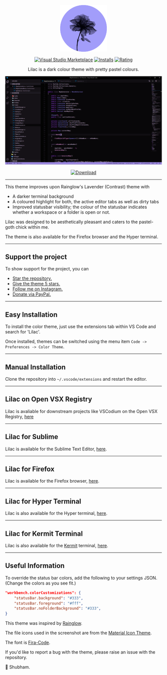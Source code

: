 <div align = "center">
<img alt="Lilac" src="https://raw.githubusercontent.com/shubham-saudolla/media/master/lilac-theme/lilacIconFull.png"  width = 150/>


[![Visual Studio Marketplace](https://img.shields.io/visual-studio-marketplace/v/shubham-saudolla.lilac.svg?style=for-the-badge&labelColor=000000&color=a29dfa)](https://marketplace.visualstudio.com/items?itemName=shubham-saudolla.lilac)
[![Installs](https://img.shields.io/visual-studio-marketplace/d/shubham-saudolla.lilac.svg?style=for-the-badge&labelColor=000000&color=a29dfa)](https://marketplace.visualstudio.com/items?itemName=shubham-saudolla.lilac)
[![Rating](https://img.shields.io/visual-studio-marketplace/stars/shubham-saudolla.lilac.svg?style=for-the-badge&labelColor=000000&color=a29dfa)](https://marketplace.visualstudio.com/items?itemName=shubham-saudolla.lilac)

Lilac is a dark colour theme with pretty pastel colours.

<a href="https://raw.githubusercontent.com/shubham-saudolla/media/master/lilac-theme/lilacCapture.png" target="_blank"><img src="https://raw.githubusercontent.com/shubham-saudolla/media/master/lilac-theme/lilacCapture.png" width = "769"/></a>

[![Download](https://img.shields.io/static/v1.svg?label=Download&message=VS%20Code&style=for-the-badge&labelColor=000000&color=a29dfa)](https://code.visualstudio.com/download)
</div>

---

This theme improves upon Rainglow's Lavender (Contrast) theme with

- A darker terminal background
- A coloured highlight for both, the active editor tabs as well as dirty tabs
- Improved statusbar visibility; the colour of the statusbar indicates whether a workspace or a folder is open or not.

Lilac was designed to be aesthetically pleasant and caters to the pastel-goth chick within me.

The theme is also available for the Firefox browser and the Hyper terminal.

---

## Support the project

To show support for the project, you can

- [Star the repository.](https://github.com/shubham-saudolla/Lilac-Theme)
- [Give the theme 5 stars.](https://marketplace.visualstudio.com/items?itemName=shubham-saudolla.lilac)
- [Follow me on Instagram.](https://www.instagram.com/s.phoenix99/)
- [Donate via PayPal.](https://paypal.me/shubhamsaudolla)

---

## Easy Installation

To install the color theme, just use the extensions tab within VS Code and search for 'Lilac'.

Once installed, themes can be switched using the menu item `Code -> Preferences -> Color Theme`.

---

## Manual Installation

Clone the repository into `~/.vscode/extensions` and restart the editor.

---

## Lilac on Open VSX Registry

Lilac is avaliable for downstream projects like VSCodium on the Open VSX Registry, [here](https://open-vsx.org/extension/shubham-saudolla/lilac)

---

## Lilac for Sublime

Lilac is available for the Sublime Text Editor, [here](https://github.com/shubham-saudolla/Lilac-Sublime).

---

## Lilac for Firefox

Lilac is available for the Firefox browser, [here](https://addons.mozilla.org/en-US/firefox/addon/lilactheme/).

---

## Lilac for Hyper Terminal

Lilac is also available for the Hyper terminal, [here](https://github.com/shubham-saudolla/hyper-lilac-theme).

---

## Lilac for Kermit Terminal

Lilac is also available for the [Kermit](https://github.com/orhun/kermit) terminal, [here](https://github.com/orhun/base16-kermit/blob/master/themes/base16-lilac.config).

---

## Useful Information

To override the status bar colors, add the following to your settings JSON. (Change the colors as you see fit.)

```json
"workbench.colorCustomizations": {
    "statusBar.background": "#333",
    "statusBar.foreground": "#fff",
    "statusBar.noFolderBackground": "#333",
}
```

This theme was inspired by [Rainglow](https://github.com/rainglow/vscode).

The file icons used in the screenshot are from the [Material Icon Theme](https://marketplace.visualstudio.com/items?itemName=PKief.material-icon-theme).

The font is [Fira-Code](https://github.com/tonsky/FiraCode).

If you'd like to report a bug with the theme, please raise an issue with the repository.

👾 Shubham.
